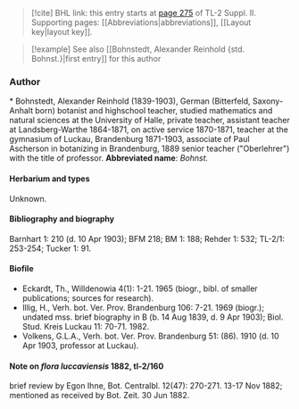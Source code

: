 > [!cite] BHL link: this entry starts at [page 275](https://www.biodiversitylibrary.org/page/33265472) of TL-2 Suppl. II.
> Supporting pages: [[Abbreviations|abbreviations]], [[Layout key|layout key]].

> [!example] See also [[Bohnstedt, Alexander Reinhold {std. Bohnst.}|first entry]] for this author

### Author

\* Bohnstedt, Alexander Reinhold (1839-1903), German (Bitterfeld, Saxony-Anhalt born) botanist and highschool teacher, studied mathematics and natural sciences at the University of Halle, private teacher, assistant teacher at Landsberg-Warthe 1864-1871, on active service 1870-1871, teacher at the gymnasium of Luckau, Brandenburg 1871-1903, associate of Paul Ascherson in botanizing in Brandenburg, 1889 senior teacher ("Oberlehrer") with the title of professor. 
**Abbreviated name**: *Bohnst.*

#### Herbarium and types

Unknown.

#### Bibliography and biography

Barnhart 1: 210 (d. 10 Apr 1903); BFM 218; BM 1: 188; Rehder 1: 532; TL-2/1: 253-254; Tucker 1: 91.

#### Biofile

- Eckardt, Th., Willdenowia 4(1): 1-21. 1965 (biogr., bibl. of smaller publications; sources for research).
- Illig, H., Verh. bot. Ver. Prov. Brandenburg 106: 7-21. 1969 (biogr.); undated mss. brief biography in B (b. 14 Aug 1839, d. 9 Apr 1903); Biol. Stud. Kreis Luckau 11: 70-71. 1982.
- Volkens, G.L.A., Verh. bot. Ver. Prov. Brandenburg 51: (86). 1910 (d. 10 Apr 1903, professor at Luckau).

#### Note on *flora luccaviensis* 1882, tl-2/160

brief review by Egon Ihne, Bot. Centralbl. 12(47): 270-271. 13-17 Nov 1882; mentioned as received by Bot. Zeit. 30 Jun 1882.


